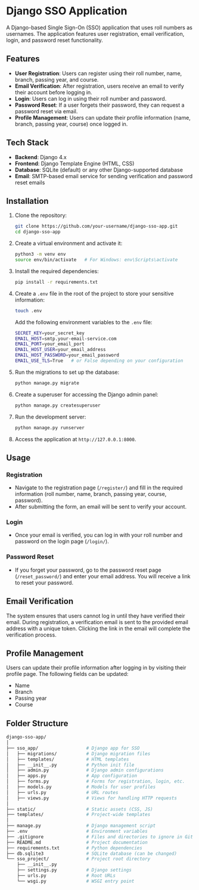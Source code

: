 # Django SSO Application

A Django-based Single Sign-On (SSO) application that uses roll numbers as usernames. The application features user registration, email verification, login, and password reset functionality.

## Features

- **User Registration**: Users can register using their roll number, name, branch, passing year, and course.
- **Email Verification**: After registration, users receive an email to verify their account before logging in.
- **Login**: Users can log in using their roll number and password.
- **Password Reset**: If a user forgets their password, they can request a password reset via email.
- **Profile Management**: Users can update their profile information (name, branch, passing year, course) once logged in.

## Tech Stack

- **Backend**: Django 4.x
- **Frontend**: Django Template Engine (HTML, CSS)
- **Database**: SQLite (default) or any other Django-supported database
- **Email**: SMTP-based email service for sending verification and password reset emails

## Installation

1. Clone the repository:

    ```bash
    git clone https://github.com/your-username/django-sso-app.git
    cd django-sso-app
    ```

2. Create a virtual environment and activate it:

    ```bash
    python3 -m venv env
    source env/bin/activate   # For Windows: env\Scripts\activate
    ```

3. Install the required dependencies:

    ```bash
    pip install -r requirements.txt
    ```

4. Create a `.env` file in the root of the project to store your sensitive information:

    ```bash
    touch .env
    ```

    Add the following environment variables to the `.env` file:

    ```bash
    SECRET_KEY=your_secret_key
    EMAIL_HOST=smtp.your-email-service.com
    EMAIL_PORT=your_email_port
    EMAIL_HOST_USER=your_email_address
    EMAIL_HOST_PASSWORD=your_email_password
    EMAIL_USE_TLS=True   # or False depending on your configuration
    ```

5. Run the migrations to set up the database:

    ```bash
    python manage.py migrate
    ```

6. Create a superuser for accessing the Django admin panel:

    ```bash
    python manage.py createsuperuser
    ```

7. Run the development server:

    ```bash
    python manage.py runserver
    ```

8. Access the application at `http://127.0.0.1:8000`.

## Usage

### Registration

- Navigate to the registration page (`/register/`) and fill in the required information (roll number, name, branch, passing year, course, password).
- After submitting the form, an email will be sent to verify your account.

### Login

- Once your email is verified, you can log in with your roll number and password on the login page (`/login/`).

### Password Reset

- If you forget your password, go to the password reset page (`/reset_password/`) and enter your email address. You will receive a link to reset your password.

## Email Verification

The system ensures that users cannot log in until they have verified their email. During registration, a verification email is sent to the provided email address with a unique token. Clicking the link in the email will complete the verification process.

## Profile Management

Users can update their profile information after logging in by visiting their profile page. The following fields can be updated:
- Name
- Branch
- Passing year
- Course

## Folder Structure

```bash
django-sso-app/
│
├── sso_app/                  # Django app for SSO
│   ├── migrations/           # Django migration files
│   ├── templates/            # HTML templates
│   ├── __init__.py           # Python init file
│   ├── admin.py              # Django admin configurations
│   ├── apps.py               # App configuration
│   ├── forms.py              # Forms for registration, login, etc.
│   ├── models.py             # Models for user profiles
│   ├── urls.py               # URL routes
│   ├── views.py              # Views for handling HTTP requests
│
├── static/                   # Static assets (CSS, JS)
├── templates/                # Project-wide templates
│
├── manage.py                 # Django management script
├── .env                      # Environment variables
├── .gitignore                # Files and directories to ignore in Git
├── README.md                 # Project documentation
├── requirements.txt          # Python dependencies
├── db.sqlite3                # SQLite database (can be changed)
└── sso_project/              # Project root directory
    ├── __init__.py
    ├── settings.py           # Django settings
    ├── urls.py               # Root URLs
    └── wsgi.py               # WSGI entry point

```

